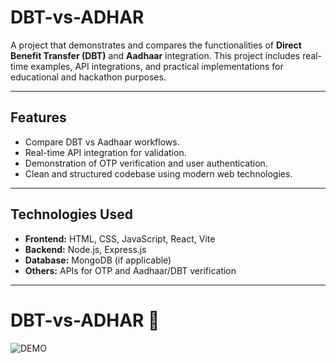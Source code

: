 # DBT-vs-ADHAR

A project that demonstrates and compares the functionalities of **Direct Benefit Transfer (DBT)** and **Aadhaar** integration. This project includes real-time examples, API integrations, and practical implementations for educational and hackathon purposes.

---

## Features

- Compare DBT vs Aadhaar workflows.
- Real-time API integration for validation.
- Demonstration of OTP verification and user authentication.
- Clean and structured codebase using modern web technologies.

---

## Technologies Used

- **Frontend:** HTML, CSS, JavaScript, React, Vite
- **Backend:** Node.js, Express.js
- **Database:** MongoDB (if applicable)
- **Others:** APIs for OTP and Aadhaar/DBT verification

---

# DBT-vs-ADHAR 🚀

![DEMO](https://adharcard-vs-dbt.netlify.app/)


